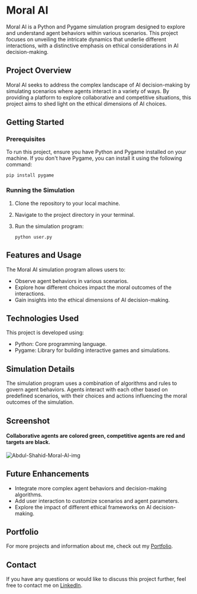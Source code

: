 # Moral AI

Moral AI is a Python and Pygame simulation program designed to explore and understand agent behaviors within various scenarios. This project focuses on unveiling the intricate dynamics that underlie different interactions, with a distinctive emphasis on ethical considerations in AI decision-making.

## Project Overview

Moral AI seeks to address the complex landscape of AI decision-making by simulating scenarios where agents interact in a variety of ways. By providing a platform to explore collaborative and competitive situations, this project aims to shed light on the ethical dimensions of AI choices.

## Getting Started

### Prerequisites

To run this project, ensure you have Python and Pygame installed on your machine. If you don't have Pygame, you can install it using the following command:

   ```
   pip install pygame
   ```

### Running the Simulation

1. Clone the repository to your local machine.

2. Navigate to the project directory in your terminal.

3. Run the simulation program:

   ```
   python user.py
   ```
   
## Features and Usage

The Moral AI simulation program allows users to:
- Observe agent behaviors in various scenarios.
- Explore how different choices impact the moral outcomes of the interactions.
- Gain insights into the ethical dimensions of AI decision-making.

## Technologies Used

This project is developed using:
- Python: Core programming language.
- Pygame: Library for building interactive games and simulations.

## Simulation Details

The simulation program uses a combination of algorithms and rules to govern agent behaviors. Agents interact with each other based on predefined scenarios, with their choices and actions influencing the moral outcomes of the simulation.

## Screenshot

#### Collaborative agents are colored green, competitive agents are red and targets are black.
![Abdul-Shahid-Moral-AI-img](https://github.com/abdul-otu/Moral-AI/assets/93552245/716aa991-aa12-440a-8156-30a963920b60)

## Future Enhancements

- Integrate more complex agent behaviors and decision-making algorithms.
- Add user interaction to customize scenarios and agent parameters.
- Explore the impact of different ethical frameworks on AI decision-making.

## Portfolio

For more projects and information about me, check out my [Portfolio](#).

## Contact

If you have any questions or would like to discuss this project further, feel free to contact me on [LinkedIn](https://www.linkedin.com/in/abdul-shahid-otu/).
